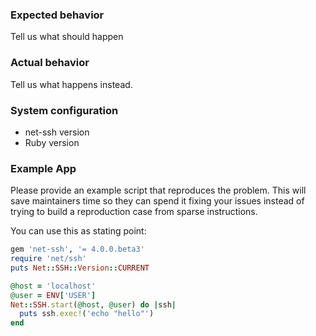 ### Expected behavior

Tell us what should happen

### Actual behavior

Tell us what happens instead.

### System configuration

- net-ssh version
- Ruby version

### Example App

Please provide an example script that reproduces the problem. This will save maintainers time so they can spend it fixing your issues instead of trying to build a reproduction case from sparse instructions.

You can use this as stating point:

```ruby
gem 'net-ssh', '= 4.0.0.beta3'
require 'net/ssh'
puts Net::SSH::Version::CURRENT

@host = 'localhost'
@user = ENV['USER']
Net::SSH.start(@host, @user) do |ssh|
  puts ssh.exec!('echo "hello"')
end
```
